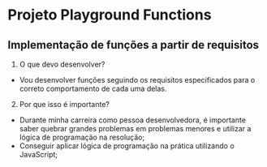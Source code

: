 # Projeto Playground Functions

## Implementação de funções a partir de requisitos
 
1. O que devo desenvolver?
  - Vou desenvolver funções seguindo os requisitos especificados para o correto comportamento de cada uma delas.
  
2. Por que isso é importante?
  - Durante minha carreira como pessoa desenvolvedora, é importante saber quebrar grandes problemas em problemas menores e utilizar a lógica de programação na resolução;
  - Conseguir aplicar lógica de programação na prática utilizando o JavaScript;
